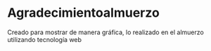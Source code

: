 # Agradecimientoalmuerzo
Creado para mostrar de manera gráfica, lo realizado en el almuerzo utilizando tecnología web  
